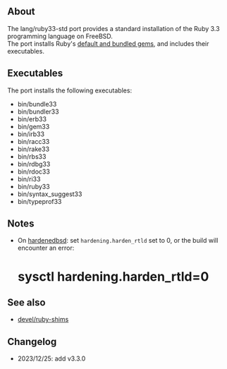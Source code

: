 ## About

The lang/ruby33-std port provides a standard installation of the
Ruby 3.3 programming language on FreeBSD. <br>
The port installs Ruby's
[default and bundled gems](https://www.stdgems.org),
and includes their executables.

## Executables

The port installs the following executables:

* bin/bundle33
* bin/bundler33
* bin/erb33
* bin/gem33
* bin/irb33
* bin/racc33
* bin/rake33
* bin/rbs33
* bin/rdbg33
* bin/rdoc33
* bin/ri33
* bin/ruby33
* bin/syntax_suggest33
* bin/typeprof33

## Notes

* On [hardenedbsd](https://hardenedbsd.org): set `hardening.harden_rtld` set to 0, 
  or the build will encounter an error:
  
    # sysctl hardening.harden_rtld=0

## See also

* [devel/ruby-shims](https://github.com/0x1eef/ports/tree/main/freebsd/devel/ruby-shims)

## Changelog

* 2023/12/25: add v3.3.0
